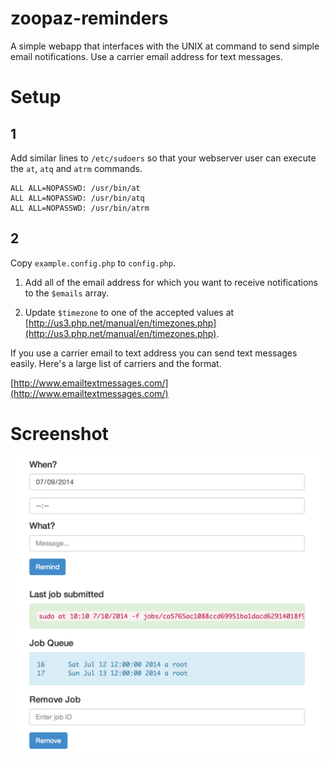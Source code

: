 zoopaz-reminders
================

A simple webapp that interfaces with the UNIX at command to send simple email notifications. Use a carrier email address for text messages.

Setup
=====

1
-

Add similar lines to `/etc/sudoers` so that your webserver user can execute the `at`, `atq` and `atrm` commands.

    ALL ALL=NOPASSWD: /usr/bin/at
    ALL ALL=NOPASSWD: /usr/bin/atq
    ALL ALL=NOPASSWD: /usr/bin/atrm

2
-

Copy `example.config.php` to `config.php`.

1. Add all of the email address for which you want to receive notifications to the `$emails` array.

2. Update `$timezone` to one of the accepted values at [http://us3.php.net/manual/en/timezones.php](http://us3.php.net/manual/en/timezones.php).

If you use a carrier email to text address you can send text messages easily. Here's a large list of carriers and the format.

[http://www.emailtextmessages.com/](http://www.emailtextmessages.com/)

Screenshot
==========

<a href="img/zoopaz-reminders.png"><img style="max-width:100%;" src="img/zoopaz-reminders.png" alt="zoopaz-reminders.png" /></a>
